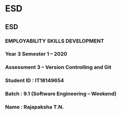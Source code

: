 # ESD

## ESD

### EMPLOYABILITY SKILLS DEVELOPMENT
### Year 3 Semester 1 – 2020
### Assessment 3 – Version Controlling and Git

### Student ID : IT18149654
### Batch 	   : 9.1 (Software Engineering – Weekend)
### Name	     : Rajapaksha T.N.

